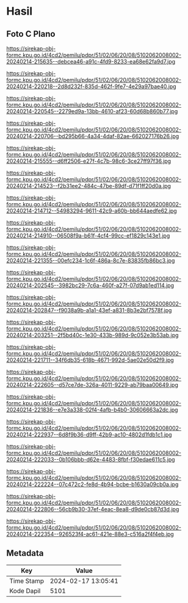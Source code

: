 # Hasil

## Foto C Plano

https://sirekap-obj-formc.kpu.go.id/4cd2/pemilu/pdpr/51/02/06/20/08/5102062008002-20240214-215635--debcea46-a91c-4fd9-8233-ea68e62fa9d7.jpg

https://sirekap-obj-formc.kpu.go.id/4cd2/pemilu/pdpr/51/02/06/20/08/5102062008002-20240214-220218--2d8d232f-835d-462f-9fe7-4e29a97bae40.jpg

https://sirekap-obj-formc.kpu.go.id/4cd2/pemilu/pdpr/51/02/06/20/08/5102062008002-20240214-220545--2279ed9a-13bb-4610-af23-60d68b860b77.jpg

https://sirekap-obj-formc.kpu.go.id/4cd2/pemilu/pdpr/51/02/06/20/08/5102062008002-20240214-220706--bd295b66-4a34-4daf-82ae-662027176b26.jpg

https://sirekap-obj-formc.kpu.go.id/4cd2/pemilu/pdpr/51/02/06/20/08/5102062008002-20240214-215555--d6ff2506-e27f-4c7b-98c6-3ce27ff97f36.jpg

https://sirekap-obj-formc.kpu.go.id/4cd2/pemilu/pdpr/51/02/06/20/08/5102062008002-20240214-214523--f2b31ee2-484c-47be-89df-d71f1ff20d0a.jpg

https://sirekap-obj-formc.kpu.go.id/4cd2/pemilu/pdpr/51/02/06/20/08/5102062008002-20240214-214712--54983294-9611-42c9-a60b-bb644aedfe62.jpg

https://sirekap-obj-formc.kpu.go.id/4cd2/pemilu/pdpr/51/02/06/20/08/5102062008002-20240214-214910--06508f9a-b61f-4cf4-99cc-ef1829c143e1.jpg

https://sirekap-obj-formc.kpu.go.id/4cd2/pemilu/pdpr/51/02/06/20/08/5102062008002-20240214-221355--00efc234-1c6f-486a-8c7e-83835fb86bc3.jpg

https://sirekap-obj-formc.kpu.go.id/4cd2/pemilu/pdpr/51/02/06/20/08/5102062008002-20240214-202545--3982bc29-7c6a-460f-a27f-07d9ab1ed114.jpg

https://sirekap-obj-formc.kpu.go.id/4cd2/pemilu/pdpr/51/02/06/20/08/5102062008002-20240214-202847--f9038a9b-a1a1-43ef-a831-8b3e2bf7578f.jpg

https://sirekap-obj-formc.kpu.go.id/4cd2/pemilu/pdpr/51/02/06/20/08/5102062008002-20240214-203251--2f5bd40c-1e30-433b-989d-9c052e3b53ab.jpg

https://sirekap-obj-formc.kpu.go.id/4cd2/pemilu/pdpr/51/02/06/20/08/5102062008002-20240214-221711--34f6db35-618b-4671-992d-5ae02e50d2f9.jpg

https://sirekap-obj-formc.kpu.go.id/4cd2/pemilu/pdpr/51/02/06/20/08/5102062008002-20240214-222605--d57ce7de-326a-4011-9229-ab79baa00649.jpg

https://sirekap-obj-formc.kpu.go.id/4cd2/pemilu/pdpr/51/02/06/20/08/5102062008002-20240214-221836--e7e3a338-02f4-4afb-b4b0-30606663a2dc.jpg

https://sirekap-obj-formc.kpu.go.id/4cd2/pemilu/pdpr/51/02/06/20/08/5102062008002-20240214-222937--6d8f9b36-d9ff-42b9-ac10-4802d1fdb1c1.jpg

https://sirekap-obj-formc.kpu.go.id/4cd2/pemilu/pdpr/51/02/06/20/08/5102062008002-20240214-222033--0b106bbb-d62e-4483-8fbf-f30edae611c5.jpg

https://sirekap-obj-formc.kpu.go.id/4cd2/pemilu/pdpr/51/02/06/20/08/5102062008002-20240214-222224--07c472c2-fe8d-4b94-bcbe-b1630a09cb0a.jpg

https://sirekap-obj-formc.kpu.go.id/4cd2/pemilu/pdpr/51/02/06/20/08/5102062008002-20240214-222806--56cb9b30-37ef-4eac-8ea8-d9de0cb87d3d.jpg

https://sirekap-obj-formc.kpu.go.id/4cd2/pemilu/pdpr/51/02/06/20/08/5102062008002-20240214-222354--926523f4-ac61-421e-88e3-c516a2f4f4eb.jpg


## Metadata

| Key        | Value               |
| ---------- | ------------------- |
| Time Stamp | 2024-02-17 13:05:41 |
| Kode Dapil | 5101                |



